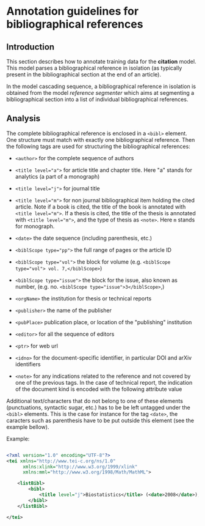 # Annotation guidelines for bibliographical references

## Introduction

This section describes how to annotate training data for the __citation__ model. This model parses a bibliographical reference in isolation (as typically present in the bibliographical section at the end of an article).

In the model cascading sequence, a bibliographical reference in isolation is obtained from the model _reference segmenter_ which aims at segmenting a 
bibliographical section into a list of individual bibliographical references. 

## Analysis

The complete bibliographical reference is enclosed in a `<bibl>` element. One <bibl> structure must match with exactly one bibliographical reference.
Then the following tags are used for structuring the bibliographical references:

* `<author>` for the complete sequence of authors

* `<title level="a">` for article title and chapter title. Here "a" stands for analytics (a part of a monograph)

* `<title level="j">` for journal title

* `<title level="m">` for non journal bibliographical item holding the cited article. Note if a book is cited, the title of the book is annotated with `<title level="m">`. If a thesis is cited, the title of the thesis is annotated with `<title level="m">`, and the type of thesis as `<note>`. Here `m` stands for monograph.

* `<date>` the date sequence (including parenthesis, etc.)

* `<biblScope type="pp">` the full range of pages or the article ID

* `<biblScope type="vol">` the block for volume (e.g. `<biblScope type="vol"> vol. 7,</biblScope>`)

* `<biblScope type="issue">` the block for the issue, also known as number, (e.g. no. `<biblScope type="issue">3</biblScope>`,)

* `<orgName>` the institution for thesis or technical reports

* `<publisher>` the name of the publisher

* `<pubPlace>` publication place, or location of the "publishing" institution

* `<editor>` for all the sequence of editors

* `<ptr>` for web url

* `<idno>` for the document-specific identifier, in particular DOI and arXiv identifiers

* `<note>` for any indications related to the reference and not covered by one of the previous tags. In the case of technical report, the indication of the document kind is encoded with the following attribute value <note type="report">

Additional text/characters that do not belong to one of these elements (punctuations, syntactic sugar, etc.) has to be be left untagged under the `<bibl>` elements. This is the case for instance for the tag `<date>`, the caracters such as parenthesis have to be put outside this element (see the example bellow).

Example: 

```xml

<?xml version="1.0" encoding="UTF-8"?>
<tei xmlns="http://www.tei-c.org/ns/1.0" 
	  xmlns:xlink="http://www.w3.org/1999/xlink" 
	  xmlns:mml="http://www.w3.org/1998/Math/MathML">

	<listBibl>
		<bibl>
			<title level="j">Biostatistics</title> (<date>2008</date>), <biblScope type="vol">9</biblScope>, <biblScope type="issue">2</biblScope>, pp. <biblScope type="pp">234–248</biblScope>
    	</bibl>
	</listBibl>

</tei>

```

